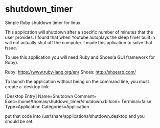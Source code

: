 # shutdown_timer
Simple Ruby shutdown timer for linux.

This application will shutdown after a specific number of minutes that the user provides. I found that when Youtube autoplays the sleep timer built in will not actually shut off the computer. I made this aplication to solve that issue. 

To use this application you will need Ruby and Shoes(a GUI framework for Ruby).

Ruby: https://www.ruby-lang.org/en/
Shoes: http://shoesrb.com/

To launch the application without being on the command line, you must create a .desktop link:

[Desktop Entry]
Name=Shutdown
Comment=
Exec=/home/thomas/shutdown_timer/shutdown.rb
Icon=
Terminal=false
Type=Application
Categories=Application

put that code into /usr/share/applications/shutdown.desktop and you should be set.
